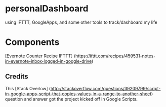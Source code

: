 # personalDashboard
using IFTTT, GoogleApps, and some other tools to track/dashboard my life

# Components
[Evernote Counter Recipe IFTTT] (https://ifttt.com/recipes/459531-notes-in-evernote-inbox-logged-in-google-drive)

## Credits
This [Stack Overlow] (http://stackoverflow.com/questions/39209799/script-in-google-apps-script-that-copies-values-in-a-range-to-another-sheet) question and answer got the project kicked off in Google Scripts.
